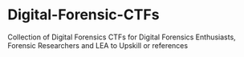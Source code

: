 # Digital-Forensic-CTFs
Collection of Digital Forensics CTFs for Digital Forensics Enthusiasts, Forensic Researchers and LEA to Upskill or references 
